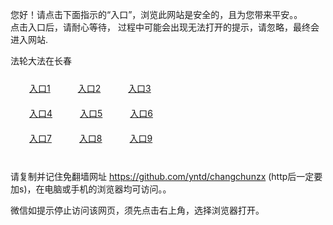 您好！请点击下面指示的“入口”，浏览此网站是安全的，且为您带来平安。。 <br/>
点击入口后，请耐心等待， 过程中可能会出现无法打开的提示，请忽略，最终会进入网站. </br>

法轮大法在长春<br/>
<div style="padding:10px"><a style="margin:20px" target="_blank" href="https://d380o43kfg7nkr.cloudfront.net/2Qpsp?spubbzx" id="ccLink1" rel="nofollow">入口1</a> <a target="_blank" style="margin:20px" href="https://d1gnf9loq87df8.cloudfront.net/2Qpsp?ndwotm" id="ccLink2" rel="nofollow">入口2</a> <a style="margin:20px" target="_blank" href="https://dd04137zpvfla.cloudfront.net/2Qpsp?wdjhghti" id="ccLink3" rel="nofollow">入口3</a></div>

<div style="padding:10px" ><a style="margin:20px" target="_blank" href="https://d380o43kfg7nkr.cloudfront.net/2Qpsp?spubbzx" id="ccLink4" rel="nofollow">入口4</a> <a style="margin:20px" href="https://d1gnf9loq87df8.cloudfront.net/2Qpsp?ndwotm" target="_blank" id="ccLink5" rel="nofollow">入口5</a> <a style="margin:20px" href="https://dd04137zpvfla.cloudfront.net/2Qpsp?wdjhghti" target="_blank" id="ccLink6" rel="nofollow">入口6</a></div>

<div style="padding:10px"><a style="margin:20px" target="_blank" href="https://d380o43kfg7nkr.cloudfront.net/2Qpsp?spubbzx" id="ccLink7" rel="nofollow">入口7</a> <a style="margin:20px" href="https://d1gnf9loq87df8.cloudfront.net/2Qpsp?ndwotm" target="_blank" id="ccLink8" rel="nofollow">入口8</a> <a style="margin:20px" target="_blank" href="https://dd04137zpvfla.cloudfront.net/2Qpsp?wdjhghti" id="ccLink9" rel="nofollow">入口9</a></div>

<br/>



请复制并记住免翻墙网址 https://github.com/yntd/changchunzx (http后一定要加s)，在电脑或手机的浏览器均可访问。。<br/>

微信如提示停止访问该网页，须先点击右上角，选择浏览器打开。
